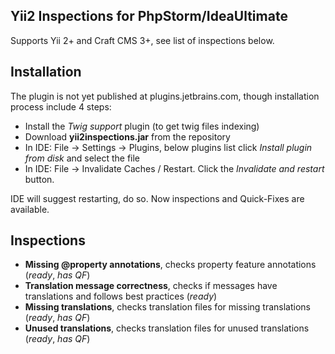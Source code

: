 Yii2 Inspections for PhpStorm/IdeaUltimate
---
Supports Yii 2+ and Craft CMS 3+, see list of inspections below.

Installation
---

The plugin is not yet published at plugins.jetbrains.com, though installation process include 4 steps:
- Install the *Twig support* plugin (to get twig files indexing)
- Download **yii2inspections.jar** from the repository
- In IDE: File -> Settings -> Plugins, below plugins list click *Install plugin from disk* and select the file
- In IDE: File -> Invalidate Caches / Restart. Click the *Invalidate and restart* button.

IDE will suggest restarting, do so. Now inspections and Quick-Fixes are available.

Inspections
---
- **Missing @property annotations**, checks property feature annotations (*ready*, *has QF*)
- **Translation message correctness**, checks if messages have translations and follows best practices (*ready*)
- **Missing translations**, checks translation files for missing translations (*ready*, *has QF*)
- **Unused translations**, checks translation files for unused translations (*ready*, *has QF*)